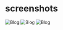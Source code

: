 # screenshots
![Blog](https://res.cloudinary.com/duuidz8kh/image/upload/v1658053486/Blog/Home_sixeck.png)
![Blog](https://res.cloudinary.com/duuidz8kh/image/upload/v1658053474/Blog/Login_Page_tqyfkn.png)
![Blog](https://res.cloudinary.com/duuidz8kh/image/upload/v1658053470/Blog/Main_page_blogs_crrlni.png)
